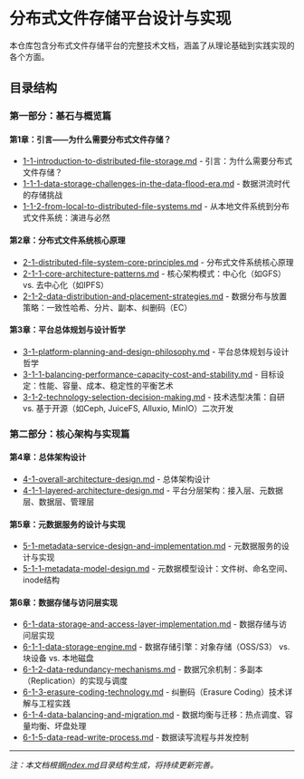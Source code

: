 # 分布式文件存储平台设计与实现

本仓库包含分布式文件存储平台的完整技术文档，涵盖了从理论基础到实践实现的各个方面。

## 目录结构

### 第一部分：基石与概览篇

#### 第1章：引言——为什么需要分布式文件存储？

- [1-1-introduction-to-distributed-file-storage.md](1-1-introduction-to-distributed-file-storage.md) - 引言：为什么需要分布式文件存储？
- [1-1-1-data-storage-challenges-in-the-data-flood-era.md](1-1-1-data-storage-challenges-in-the-data-flood-era.md) - 数据洪流时代的存储挑战
- [1-1-2-from-local-to-distributed-file-systems.md](1-1-2-from-local-to-distributed-file-systems.md) - 从本地文件系统到分布式文件系统：演进与必然

#### 第2章：分布式文件系统核心原理

- [2-1-distributed-file-system-core-principles.md](2-1-distributed-file-system-core-principles.md) - 分布式文件系统核心原理
- [2-1-1-core-architecture-patterns.md](2-1-1-core-architecture-patterns.md) - 核心架构模式：中心化（如GFS） vs. 去中心化（如IPFS）
- [2-1-2-data-distribution-and-placement-strategies.md](2-1-2-data-distribution-and-placement-strategies.md) - 数据分布与放置策略：一致性哈希、分片、副本、纠删码（EC）

#### 第3章：平台总体规划与设计哲学

- [3-1-platform-planning-and-design-philosophy.md](3-1-platform-planning-and-design-philosophy.md) - 平台总体规划与设计哲学
- [3-1-1-balancing-performance-capacity-cost-and-stability.md](3-1-1-balancing-performance-capacity-cost-and-stability.md) - 目标设定：性能、容量、成本、稳定性的平衡艺术
- [3-1-2-technology-selection-decision-making.md](3-1-2-technology-selection-decision-making.md) - 技术选型决策：自研 vs. 基于开源（如Ceph, JuiceFS, Alluxio, MinIO）二次开发

### 第二部分：核心架构与实现篇

#### 第4章：总体架构设计

- [4-1-overall-architecture-design.md](4-1-overall-architecture-design.md) - 总体架构设计
- [4-1-1-layered-architecture-design.md](4-1-1-layered-architecture-design.md) - 平台分层架构：接入层、元数据层、数据层、管理层

#### 第5章：元数据服务的设计与实现

- [5-1-metadata-service-design-and-implementation.md](5-1-metadata-service-design-and-implementation.md) - 元数据服务的设计与实现
- [5-1-1-metadata-model-design.md](5-1-1-metadata-model-design.md) - 元数据模型设计：文件树、命名空间、inode结构

#### 第6章：数据存储与访问层实现

- [6-1-data-storage-and-access-layer-implementation.md](6-1-data-storage-and-access-layer-implementation.md) - 数据存储与访问层实现
- [6-1-1-data-storage-engine.md](6-1-1-data-storage-engine.md) - 数据存储引擎：对象存储（OSS/S3） vs. 块设备 vs. 本地磁盘
- [6-1-2-data-redundancy-mechanisms.md](6-1-2-data-redundancy-mechanisms.md) - 数据冗余机制：多副本（Replication）的实现与调度
- [6-1-3-erasure-coding-technology.md](6-1-3-erasure-coding-technology.md) - 纠删码（Erasure Coding）技术详解与工程实践
- [6-1-4-data-balancing-and-migration.md](6-1-4-data-balancing-and-migration.md) - 数据均衡与迁移：热点调度、容量均衡、坏盘处理
- [6-1-5-data-read-write-process.md](6-1-5-data-read-write-process.md) - 数据读写流程与并发控制

---
*注：本文档根据[index.md](index.md)目录结构生成，将持续更新完善。*